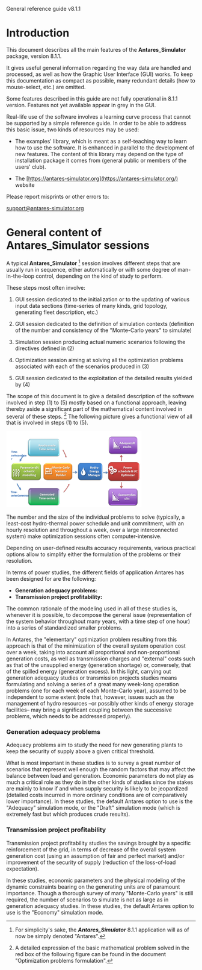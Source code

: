 General reference guide v8.1.1

# Introduction

This document describes all the main features of the **Antares\_Simulator** package, version 8.1.1.

It gives useful general information regarding the way data are handled and processed,
as well as how the Graphic User Interface (GUI) works. To keep this documentation
as compact as possible, many redundant details (how to mouse-select, etc.) are omitted.

Some features described in this guide are not fully operational in 8.1.1 version.
Features not yet available appear in grey in the GUI.

Real-life use of the software involves a learning curve process that cannot be supported by a
simple reference guide. In order to be able to address this basic issue, two kinds of resources may be used:

- The examples' library, which is meant as a self-teaching way to learn how to use the software.
It is enhanced in parallel to the development of new features.
The content of this library may depend on the type of installation package it comes from
(general public or members of the users' club).

- The [https://antares-simulator.org](https://antares-simulator.org/) website

Please report misprints or other errors to:

[support@antares-simulator.org](mailto:support@antares-simulator.org)

# General content of Antares\_Simulator sessions

A typical **Antares\_Simulator** [^1] session involves different steps that are usually run in sequence,
either automatically or with some degree of man-in-the-loop control, depending on the kind of study to perform.

These steps most often involve:

1. GUI session dedicated to the initialization or to the updating of various input data sections
(time-series of many kinds, grid topology, generating fleet description, etc.)

2. GUI session dedicated to the definition of simulation contexts
(definition of the number and consistency of the "Monte-Carlo years" to simulate)

3. Simulation session producing actual numeric scenarios following the directives defined in (2)

4. Optimization session aiming at solving all the optimization problems associated with
each of the scenarios produced in (3)

5. GUI session dedicated to the exploitation of the detailed results yielded by (4)

The scope of this document is to give a detailed description of the software involved in
step (1) to (5) mostly based on a functional approach, leaving thereby aside a significant
part of the mathematical content involved in several of these steps.
[^2] The following picture gives a functional view of all that is involved in steps (1) to (5).

![Antares_Process](Antares_Process.png)

The number and the size of the individual problems to solve (typically, a least-cost hydro-thermal power schedule and
unit commitment, with an hourly resolution and throughout a week, over a large interconnected system) make
optimization sessions often computer-intensive.

Depending on user-defined results accuracy requirements, various practical options allow to simplify either
the formulation of the problems or their resolution.

In terms of power studies, the different fields of application Antares has been designed for are the following:

- **Generation adequacy problems:**
- **Transmission project profitability:**

The common rationale of the modeling used in all of these studies is, whenever it is possible,
to decompose the general issue (representation of the system behavior throughout many years,
with a time step of one hour) into a series of standardized smaller problems.

In Antares, the "elementary" optimization problem resulting from this approach is that of the minimization of
the overall system operation cost over a week, taking into account all proportional and
non-proportional generation costs, as well as transmission charges and "external" costs such as
that of the unsupplied energy (generation shortage) or, conversely, that of the spilled energy (generation excess).
In this light, carrying out generation adequacy studies or transmission projects studies means formulating and
solving a series of a great many week-long operation problems (one for each week of each Monte-Carlo year),
assumed to be independent to some extent (note that, however, issues such as the management of hydro resources –or
possibly other kinds of energy storage facilities– may bring a significant coupling between the successive problems,
which needs to be addressed properly).

### Generation adequacy problems
Adequacy problems aim to study the need for new generating plants to keep the security of
supply above a given critical threshold.

What is most important in these studies is to survey a great number of scenarios that represent well enough
the random factors that may affect the balance between load and generation. Economic parameters do not play
as much a critical role as they do in the other kinds of studies since the stakes are mainly to know if and
when supply security is likely to be jeopardized (detailed costs incurred in more ordinary conditions are of
comparatively lower importance). In these studies, the default Antares option to use is the "Adequacy"
simulation mode, or the "Draft" simulation mode (which is extremely fast but which produces crude results).

### Transmission project profitability
Transmission project profitability studies the savings brought by a specific reinforcement of the grid,
in terms of decrease of the overall system generation cost (using an assumption of fair and perfect market) and/or
improvement of the security of supply (reduction of the loss-of-load expectation).

In these studies, economic parameters and the physical modeling of the dynamic constraints bearing on
the generating units are of paramount importance. Though a thorough survey of many "Monte-Carlo years"
is still required, the number of scenarios to simulate is not as large as in generation adequacy studies.
In these studies, the default Antares option to use is the "Economy" simulation mode.



[^1]: For simplicity's sake, the _**Antares\_Simulator**_ 8.1.1 application will as of now be simply denoted "Antares".

[^2]: A detailed expression of the basic mathematical problem solved in the red box of the following figure can be found in the document "Optimization problems formulation".
